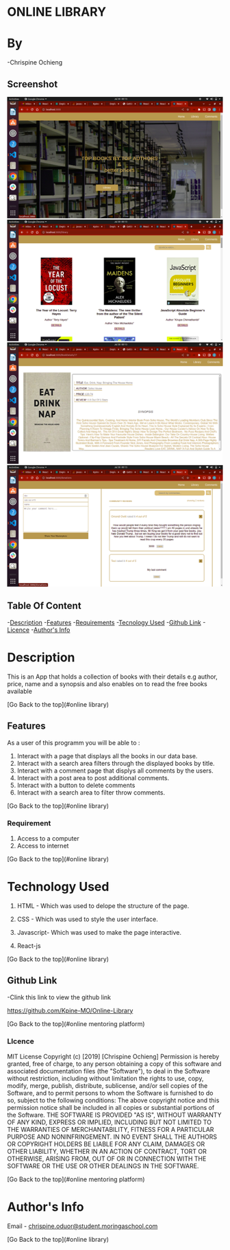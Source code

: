 # ONLINE LIBRARY

# By 
 -Chrispine Ochieng

## Screenshot

![images](./src/assets/images/readME_images/Screenshot%20from%202022-07-30%2000-13-01.png)
![images](./src/assets/images/readME_images/Screenshot%20from%202022-07-30%2000-13-28.png)
![images](./src/assets/images/readME_images/Screenshot%20from%202022-07-30%2000-13-43.png)
![images](./src/assets/images/readME_images/Screenshot%20from%202022-07-30%2000-13-55.png)

## Table Of Content

-[Description](#description)
-[Features](#features)
-[Requirements](#requirements)
-[Tecnology Used](#technology-used)
-[Github Link](#live-link)
-[Licence](#licence)
-[Author's Info](#author's-info)

# Description

<p>This is an App that holds a collection of books with their details e.g author, price, name and a synopsis and  also enables on to read the free books available </p>

[Go Back to the top](#online library)

## Features

As a user of this programm you will be able to :

1. Interact with a page that displays all the books in our data base.
2. Interact with a  search area  filters through the displayed books by title.
3. Interact with a  comment page that displys all comments by the users.
4. Interact with a  post area to post additional comments.
5. Interact with a  button to delete comments
6. Interact with a  search area to filter throw comments.

[Go Back to the top](#online library)

### Requirement

1. Access to a computer
2. Access to internet

[Go Back to the top](#online library)

# Technology Used
1. HTML - Which was used to delope the structure of the page.

2. CSS - Which was used to style the user interface.

3. Javascript- Which was used to make the page interactive.

4. React-js

[Go Back to the top](#online library)

## Github Link
 -Clink this link to view the github link

https://github.com/Kpine-MO/Online-Library

 [Go Back to the top](#online mentoring platform)

 ### LIcence

 MIT License
Copyright (c) [2019] [Chrispine Ochieng]
Permission is hereby granted, free of charge, to any person obtaining a copy
of this software and associated documentation files (the "Software"), to deal
in the Software without restriction, including without limitation the rights
to use, copy, modify, merge, publish, distribute, sublicense, and/or sell
copies of the Software, and to permit persons to whom the Software is
furnished to do so, subject to the following conditions:
The above copyright notice and this permission notice shall be included in all
copies or substantial portions of the Software.
THE SOFTWARE IS PROVIDED "AS IS", WITHOUT WARRANTY OF ANY KIND, EXPRESS OR
IMPLIED, INCLUDING BUT NOT LIMITED TO THE WARRANTIES OF MERCHANTABILITY,
FITNESS FOR A PARTICULAR PURPOSE AND NONINFRINGEMENT. IN NO EVENT SHALL THE
AUTHORS OR COPYRIGHT HOLDERS BE LIABLE FOR ANY CLAIM, DAMAGES OR OTHER
LIABILITY, WHETHER IN AN ACTION OF CONTRACT, TORT OR OTHERWISE, ARISING FROM,
OUT OF OR IN CONNECTION WITH THE SOFTWARE OR THE USE OR OTHER DEALINGS IN THE
SOFTWARE.

[Go Back to the top](#online mentoring platform)


# Author's Info
Email - chrispine.oduor@student.moringaschool.com

[Go Back to the top](#online library)
